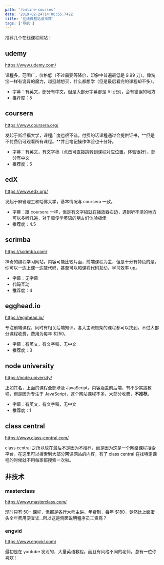 ```yaml
---
path: '/online-courses'
date: '2019-02-24T14:06:55.742Z'
title: '在线课程站点推荐'
tags: ['导航']
---
```


推荐几个在线课程网站！

## udemy

https://www.udemy.com/

课程多，范围广，价格低（不过需要等降价，印象中普遍最低是 9.99 刀）。像淘宝一样有诡异的魔力，越逛越想买，什么都想学（但是最后看完的课程却不多）。

- 字幕：有英文，部分有中文，但是大部分字幕都是 AI 识别，会有错误的地方
- 推荐度：5

## coursera

https://www.coursera.org/

发起于斯坦福大学，课程广度也很不错。付费的话课程通过会提供证书，**但是不付费仍可观看所有课程。**并且笔记操作体验也十分好。

- 字幕：有英文，有文字稿（点击可直接跳转到课程对应位置，体验很好），部分有中文
- 推荐度：5

## edX

https://www.edx.org/

发起于麻省理工和哈佛大学，基本情况与 coursera 一致。

- 字幕：跟 coursera 一样，但是有文字稿就在播放器右边，遇到听不清的地方可以多听几遍，对于顺便学英语的朋友们体验极佳
- 推荐度：4.5

## scrimba

https://scrimba.com/

神奇的编程学习网站，内容可能比较片面，前端课程为主，但是十分有特色的是，你可以一边上课一边敲代码，甚至可以和课程代码互动，学习效率 up。

- 字幕：无字幕
- 代码互动
- 推荐度：4

## egghead.io

https://egghead.io/

专注前端课程，同时有相关后端知识。各大主流框架的课程都可以找到。不过大部分课程收费，费用为每年 \$250。

- 字幕：有英文，有文字稿，无中文
- 推荐度：3

## node university

https://node.university/

正如其名，上面的课程全部涉及 JavaScript。内容涵盖前后端，有不少实践教程，但是因为专注于 JavaScript，这个网站课程不多，大部分收费，**不推荐**。

- 字幕：有英文，有文字稿，无中文
- 推荐度：1

## class central

https://www.class-central.com/

class central 之所以放在最后不是因为不推荐，而是因为这是一个网络课程搜索平台。在这里可以搜索到大部分网课网站的内容，有了 class central 在找特定课程的时候就不用每家都搜索一次啦。

## 非技术

### masterclass

https://www.masterclass.com/

现时只有 50+ 课程，但都是各行大师主讲。年费制，每年 \$180，竟然比上面蛋头全年费用便宜诶...所以这是侧面说明程序员工资高？

### engvid

https://www.engvid.com/

最初是在 youtube 发现的，大量英语教程，而且有风格不同的老师，总有一位你喜欢！
